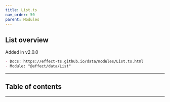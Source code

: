 ```yaml
---
title: List.ts
nav_order: 50
parent: Modules
---
```


## List overview

Added in v2.0.0

```md
- Docs: https://effect-ts.github.io/data/modules/List.ts.html
- Module: "@effect/data/List"
```

---

<h2 class="text-delta">Table of contents</h2>

---
